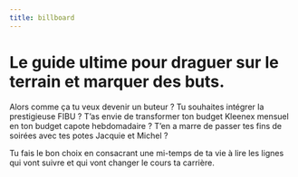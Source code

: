 ```yaml
---
title: billboard
---
```


# Le guide ultime pour draguer sur le terrain et marquer des buts.

Alors comme ça tu veux devenir un buteur ?
Tu souhaites intégrer la prestigieuse FIBU ?
T’as envie de transformer ton budget Kleenex mensuel en ton budget capote hebdomadaire ?
T’en a marre de passer tes fins de soirées avec tes potes Jacquie et Michel ?

Tu fais le bon choix en consacrant une mi-temps de ta vie à lire les lignes qui vont suivre et qui vont changer le cours ta carrière.
